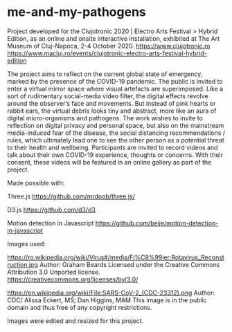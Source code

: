 # me-and-my-pathogens

Project developed for the Clujotronic 2020 | Electro Arts Festival > Hybrid Edition, as an online and onsite interactive installation, exhibited at The Art Museum of Cluj-Napoca, 2-4 October 2020.
https://www.clujotronic.ro
https://www.macluj.ro/events/clujotronic-electro-arts-festival-hybrid-edition

The project aims to reflect on the current global state of emergency, marked by the presence of the COVID-19 pandemic.
The public is invited to enter a virtual mirror space where visual artefacts are superimposed. Like a sort of rudimentary social-media video filter, the digital effects revolve around the observer’s face and movements. But instead of pink hearts or rabbit ears, the virtual debris looks tiny and abstract, more like an aura of digital micro-organisms and pathogens.
The work wishes to invite to reflection on digital privacy and personal space, but also on the mainstream media-induced fear of the disease, the social distancing recommendations / rules, which ultimately lead one to see the other person as a potential threat to their health and wellbeing.
Participants are invited to record videos and talk about their own COVID-19 experience, thoughts or concerns. With their consent, these videos will be featured in an online gallery as part of the project.

Made possible with:

Three.js
https://github.com/mrdoob/three.js/

D3.js
https://github.com/d3/d3

Motion detection in Javascript
https://github.com/beije/motion-detection-in-javascript


Images used:

https://ro.wikipedia.org/wiki/Virus#/media/Fi%C8%99ier:Rotavirus_Reconstruction.jpg
Author: Graham Beards
Licensed under the Creative Commons Attribution 3.0 Unported license.
https://creativecommons.org/licenses/by/3.0/

https://en.wikipedia.org/wiki/File:SARS-CoV-2_(CDC-23312).png
Author: CDC/ Alissa Eckert, MS; Dan Higgins, MAM
This image is in the public domain and thus free of any copyright restrictions.

Images were edited and resized for this project.
